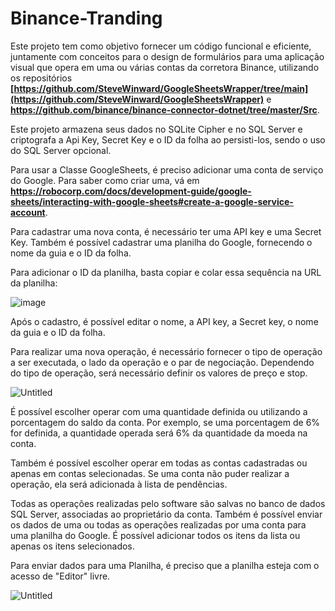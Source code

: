 # Binance-Tranding
 
Este projeto tem como objetivo fornecer um código funcional e eficiente, juntamente com conceitos para o design de formulários para uma aplicação visual que opera em uma ou várias contas da corretora Binance, utilizando os repositórios **[https://github.com/SteveWinward/GoogleSheetsWrapper/tree/main](https://github.com/SteveWinward/GoogleSheetsWrapper)** e **https://github.com/binance/binance-connector-dotnet/tree/master/Src**.

Este projeto armazena seus dados no SQLite Cipher e no SQL Server e criptografa a Api Key, Secret Key e o ID da folha ao persisti-los, sendo o uso do SQL Server opcional.

Para usar a Classe GoogleSheets, é preciso adicionar uma conta de serviço do Google. Para saber como criar uma, vá em **https://robocorp.com/docs/development-guide/google-sheets/interacting-with-google-sheets#create-a-google-service-account**.

Para cadastrar uma nova conta, é necessário ter uma API key e uma Secret Key. Também é possível cadastrar uma planilha do Google, fornecendo o nome da guia e o ID da folha.

Para adicionar o ID da planilha, basta copiar e colar essa sequência na URL da planilha:

![image](https://github.com/ErickLuizS/Binance-Trade/assets/101814841/bd88f37c-58f6-4922-9d60-9f9cc4a054f0)


Após o cadastro, é possível editar o nome, a API key, a Secret key, o nome da guia e o ID da folha.

Para realizar uma nova operação, é necessário fornecer o tipo de operação a ser executada, o lado da operação e o par de negociação. Dependendo do tipo de operação, será necessário definir os valores de preço e stop.

![Untitled](https://s3-us-west-2.amazonaws.com/secure.notion-static.com/b284d1a0-4001-4e16-adee-e024ef1f2b0f/Untitled.png)

É possível escolher operar com uma quantidade definida ou utilizando a porcentagem do saldo da conta. Por exemplo, se uma porcentagem de 6% for definida, a quantidade operada será 6% da quantidade da moeda na conta.

Também é possível escolher operar em todas as contas cadastradas ou apenas em contas selecionadas. Se uma conta não puder realizar a operação, ela será adicionada à lista de pendências.

Todas as operações realizadas pelo software são salvas no banco de dados SQL Server, associadas ao proprietário da conta. Também é possível enviar os dados de uma ou todas as operações realizadas por uma conta para uma planilha do Google. É possível adicionar todos os itens da lista ou apenas os itens selecionados.

Para enviar dados para uma Planilha, é preciso que a planilha esteja com o acesso de "Editor" livre.

![Untitled](https://s3-us-west-2.amazonaws.com/secure.notion-static.com/b60445c3-be76-4897-94bc-577bd73c66d8/Untitled.png)
